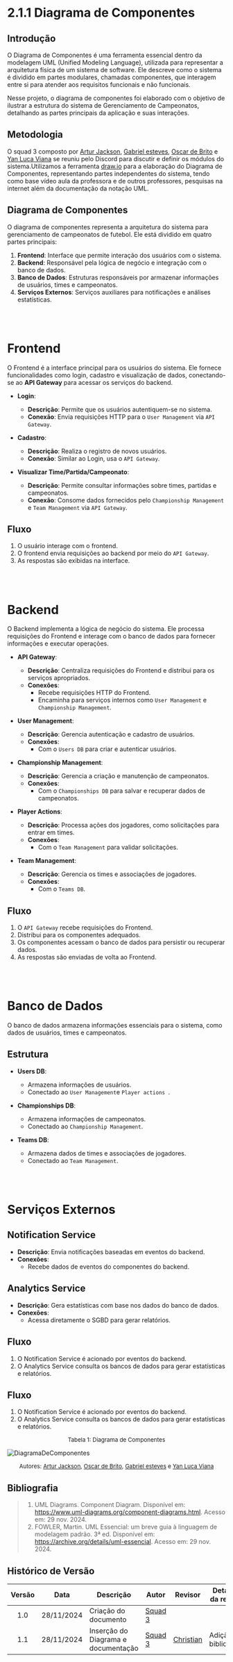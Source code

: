 # 2.1.1 Diagrama de Componentes

## Introdução

O Diagrama de Componentes é uma ferramenta essencial dentro da modelagem UML (Unified Modeling Language), utilizada para representar a arquitetura física de um sistema de software. Ele descreve como o sistema é dividido em partes modulares, chamadas componentes, que interagem entre si para atender aos requisitos funcionais e não funcionais.

Nesse projeto, o diagrama de componentes foi elaborado com o objetivo de ilustrar a estrutura do sistema de Gerenciamento de Campeonatos, detalhando as partes principais da aplicação e suas interações. 

## Metodologia
O squad 3 composto por [Artur Jackson](https://github.com/artur-jack), [Gabriel esteves](https://github.com/GabrielMEsteves), [Oscar de Brito](https://github.com/OscarDeBrito) e [Yan Luca Viana](https://github.com/yan-luca) se reuniu pelo Discord para discutir e definir os módulos do sistema.Utilizamos a ferramenta [draw.io](https://app.diagrams.net/) para a elaboração do Diagrama de Componentes, representando partes independentes do sistema, tendo como base vídeo aula da professora e de outros professores, pesquisas na internet além da documentação da notação UML.
## Diagrama de Componentes

O diagrama de componentes representa a arquitetura do sistema para gerenciamento de campeonatos de futebol. Ele está dividido em quatro partes principais:
1. **Frontend**: Interface que permite interação dos usuários com o sistema.
2. **Backend**: Responsável pela lógica de negócio e integração com o banco de dados.
3. **Banco de Dados**: Estruturas responsáveis por armazenar informações de usuários, times e campeonatos.
4. **Serviços Externos**: Serviços auxiliares para notificações e análises estatísticas.

<br>
<br>

# Frontend
O Frontend é a interface principal para os usuários do sistema. Ele fornece funcionalidades como login, cadastro e visualização de dados, conectando-se ao **API Gateway** para acessar os serviços do backend.

- **Login**:
  - **Descrição**: Permite que os usuários autentiquem-se no sistema.
  - **Conexão**: Envia requisições HTTP para o `User Management` via `API Gateway`.

- **Cadastro**:
  - **Descrição**: Realiza o registro de novos usuários.
  - **Conexão**: Similar ao Login, usa o `API Gateway`.

- **Visualizar Time/Partida/Campeonato**:
  - **Descrição**: Permite consultar informações sobre times, partidas e campeonatos.
  - **Conexão**: Consome dados fornecidos pelo `Championship Management` e `Team Management` via `API Gateway`.

## Fluxo
1. O usuário interage com o frontend.
2. O frontend envia requisições ao backend por meio do `API Gateway`.
3. As respostas são exibidas na interface.

<br>
<br>

# Backend

O Backend implementa a lógica de negócio do sistema. Ele processa requisições do Frontend e interage com o banco de dados para fornecer informações e executar operações.

- **API Gateway**:
  - **Descrição**: Centraliza requisições do Frontend e distribui para os serviços apropriados.
  - **Conexões**:
    - Recebe requisições HTTP do Frontend.
    - Encaminha para serviços internos como `User Management` e `Championship Management`.

- **User Management**:
  - **Descrição**: Gerencia autenticação e cadastro de usuários.
  - **Conexões**:
    - Com o `Users DB` para criar e autenticar usuários.

- **Championship Management**:
  - **Descrição**: Gerencia a criação e manutenção de campeonatos.
  - **Conexões**:
    - Com o `Championships DB` para salvar e recuperar dados de campeonatos.

- **Player Actions**:
  - **Descrição**: Processa ações dos jogadores, como solicitações para entrar em times.
  - **Conexões**:
    - Com o `Team Management` para validar solicitações.

- **Team Management**:
  - **Descrição**: Gerencia os times e associações de jogadores.
  - **Conexões**:
    - Com o `Teams DB`.

## Fluxo
1. O `API Gateway` recebe requisições do Frontend.
2. Distribui para os componentes adequados.
3. Os componentes acessam o banco de dados para persistir ou recuperar dados.
4. As respostas são enviadas de volta ao Frontend.

<br>
<br>

# Banco de Dados

O banco de dados armazena informações essenciais para o sistema, como dados de usuários, times e campeonatos.

## Estrutura
- **Users DB**:
  - Armazena informações de usuários.
  - Conectado ao `User Management`e `Player actions `.

- **Championships DB**:
  - Armazena informações de campeonatos.
  - Conectado ao `Championship Management`.

- **Teams DB**:
  - Armazena dados de times e associações de jogadores.
  - Conectado ao `Team Management`.

  
<br>
<br>

# Serviços Externos

## Notification Service
- **Descrição**: Envia notificações baseadas em eventos do backend.
- **Conexões**:
  - Recebe dados de eventos do componentes do backend.

## Analytics Service
- **Descrição**: Gera estatísticas com base nos dados do banco de dados.
- **Conexões**:
  - Acessa diretamente o SGBD para gerar relatórios.

## Fluxo
1. O Notification Service é acionado por eventos do backend.
2. O Analytics Service consulta os bancos de dados para gerar estatísticas e relatórios.


## Fluxo
1. O Notification Service é acionado por eventos do backend.
2. O Analytics Service consulta os bancos de dados para gerar estatísticas e relatórios.




<font size="2"><p style="text-align: center">Tabela 1: Diagrama de Componentes </p></font>

![DiagramaDeComponentes](../../Assets/Diagramas_Componentes.png) 


<font size="2"><p style="text-align: center">Autores: [Artur Jackson](https://github.com/artur-jack), [Oscar de Brito](https://github.com/OscarDeBrito), [Gabriel esteves](https://github.com/GabrielMEsteves)  e [Yan Luca Viana](https://github.com/yan-luca) </p></font>

## Bibliografia

> 1. UML Diagrams. Component Diagram. Disponível em: https://www.uml-diagrams.org/component-diagrams.html. Acesso em: 29 nov. 2024.
> 2. FOWLER, Martin. UML Essencial: um breve guia à linguagem de modelagem padrão. 3ª ed. Disponível em: https://archive.org/details/uml-essencial. Acesso em: 29 nov. 2024.

## Histórico de Versão

|Versão|Data|Descrição|Autor|Revisor| Detalhes da revisão |
|:----:|----|---------|-----|:-------:|-----| 
| 1.0 | 28/11/2024 | Criação do documento | [Squad 3](../../SubGrupo/squad3.md)|  | |
| 1.1 | 28/11/2024 | Inserção do Diagrama e documentação | [Squad 3](../../SubGrupo/squad3.md)| [Christian](https://github.com/crstyhs) | Adição da bibliografia|
